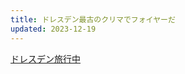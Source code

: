 ```yaml
---
title: ドレスデン最古のクリマでフォイヤーだ
updated: 2023-12-19
---
```


[ドレスデン旅行中](https://sotaro.io/travel/2023-12-19-dresden)
